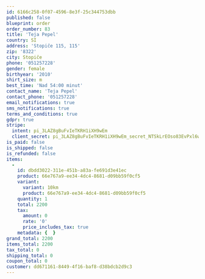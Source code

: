 ```yaml
---
id: 6166c258-0f07-4596-8e3f-25c344753dbb
published: false
blueprint: order
order_number: 83
title: 'Teja Pepel'
country: SI
address: 'Stopiče 115, 115'
zip: '8322'
city: Stopiče
phone: '051257228'
gender: female
birthyear: '2010'
shirt_size: m
best_time: 'Nad 54:00 minut'
contact_name: 'Teja Pepel'
contact_phone: '051257228'
email_notifications: true
sms_notifications: true
terms_and_conditions: true
gdpr: true
stripe:
  intent: pi_3LAZ8gBuFvIeTKRH1iXH9wEm
  client_secret: pi_3LAZ8gBuFvIeTKRH1iXH9wEm_secret_NTSkLrEOso83EvPxl6wsrMcJL
is_paid: false
is_shipped: false
is_refunded: false
items:
  -
    id: dbdd3022-311e-451b-a83a-fe691d3e41ec
    product: 66e767a9-ee34-4dc4-8681-d09bb59f0cf5
    variant:
      variant: 10km
      product: 66e767a9-ee34-4dc4-8681-d09bb59f0cf5
    quantity: 1
    total: 2200
    tax:
      amount: 0
      rate: '0'
      price_includes_tax: true
    metadata: {  }
grand_total: 2200
items_total: 2200
tax_total: 0
shipping_total: 0
coupon_total: 0
customer: dd671161-8449-4f16-baf8-d38bdcb2d9c3
---
```

